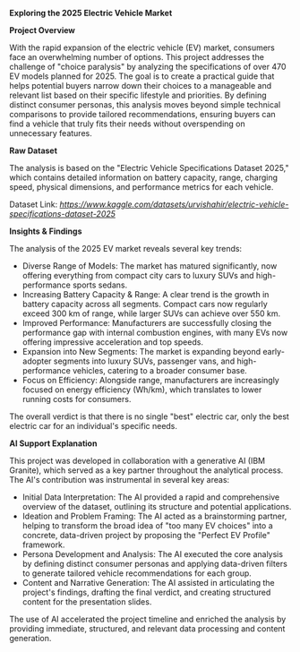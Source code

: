 **Exploring the 2025 Electric Vehicle Market**

**Project Overview**

  With the rapid expansion of the electric vehicle (EV) market, consumers face an overwhelming number of options. This project addresses the challenge of "choice paralysis" by analyzing the specifications of over 470 EV models planned for 2025. The goal is to create a practical guide that helps potential buyers narrow down their choices to a manageable and relevant list based on their specific lifestyle and priorities.
  By defining distinct consumer personas, this analysis moves beyond simple technical comparisons to provide tailored recommendations, ensuring buyers can find a vehicle that truly fits their needs without overspending on unnecessary features.

**Raw Dataset**

The analysis is based on the "Electric Vehicle Specifications Dataset 2025," which contains detailed information on battery capacity, range, charging speed, physical dimensions, and performance metrics for each vehicle.

Dataset Link: _https://www.kaggle.com/datasets/urvishahir/electric-vehicle-specifications-dataset-2025_

**Insights & Findings**

The analysis of the 2025 EV market reveals several key trends:
- Diverse Range of Models: The market has matured significantly, now offering everything from compact city cars to luxury SUVs and high-performance sports sedans.
- Increasing Battery Capacity & Range: A clear trend is the growth in battery capacity across all segments. Compact cars now regularly exceed 300 km of range, while larger SUVs can achieve over 550 km.
- Improved Performance: Manufacturers are successfully closing the performance gap with internal combustion engines, with many EVs now offering impressive acceleration and top speeds.
- Expansion into New Segments: The market is expanding beyond early-adopter segments into luxury SUVs, passenger vans, and high-performance vehicles, catering to a broader consumer base.
- Focus on Efficiency: Alongside range, manufacturers are increasingly focused on energy efficiency (Wh/km), which translates to lower running costs for consumers.

The overall verdict is that there is no single "best" electric car, only the best electric car for an individual's specific needs.

**AI Support Explanation**

This project was developed in collaboration with a generative AI (IBM Granite), which served as a key partner throughout the analytical process. The AI's contribution was instrumental in several key areas:
- Initial Data Interpretation: The AI provided a rapid and comprehensive overview of the dataset, outlining its structure and potential applications.
- Ideation and Problem Framing: The AI acted as a brainstorming partner, helping to transform the broad idea of "too many EV choices" into a concrete, data-driven project by proposing the "Perfect EV Profile" framework.
- Persona Development and Analysis: The AI executed the core analysis by defining distinct consumer personas and applying data-driven filters to generate tailored vehicle recommendations for each group.
- Content and Narrative Generation: The AI assisted in articulating the project's findings, drafting the final verdict, and creating structured content for the presentation slides.

The use of AI accelerated the project timeline and enriched the analysis by providing immediate, structured, and relevant data processing and content generation.
